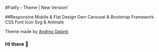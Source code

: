 #Flatfy - Theme | New Version!

##Responsive Mobile & Flat Design 
Own Carousel & Bootstrap Framework CSS 
Font Icon Svg & Animate

Theme made by [Andrea Galanti](http://www.andreagalanti.it/flatfy.php)
### Hi there 👋

<!--
**esteban917/esteban917** is a ✨ _special_ ✨ repository because its `README.md` (this file) appears on your GitHub profile.

Here are some ideas to get you started:

- 🔭 I’m currently working on ...
- 🌱 I’m currently learning ...
- 👯 I’m looking to collaborate on ...
- 🤔 I’m looking for help with ...
- 💬 Ask me about ...
- 📫 How to reach me: ...
- 😄 Pronouns: ...
- ⚡ Fun fact: ...
-->
